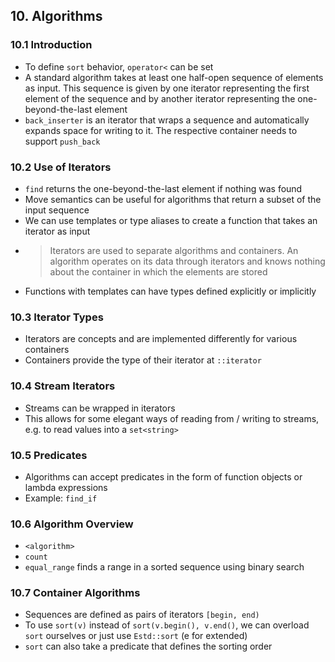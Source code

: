 ## 10. Algorithms

### 10.1 Introduction

- To define `sort` behavior, `operator<` can be set
- A standard algorithm takes at least one half-open sequence of elements as input. This sequence is given by one iterator representing the first element of the sequence and by another iterator representing the one-beyond-the-last element
- `back_inserter` is an iterator that wraps a sequence and automatically expands space for writing to it. The respective container needs to support `push_back`

### 10.2 Use of Iterators

- `find` returns the one-beyond-the-last element if nothing was found
- Move semantics can be useful for algorithms that return a subset of the input sequence
- We can use templates or type aliases to create a function that takes an iterator as input
- > Iterators are used to separate algorithms and containers. An algorithm operates on its data through iterators and knows nothing about the container in which the elements are stored
- Functions with templates can have types defined explicitly or implicitly

### 10.3 Iterator Types

- Iterators are concepts and are implemented differently for various containers
- Containers provide the type of their iterator at `::iterator`

### 10.4 Stream Iterators

- Streams can be wrapped in iterators
- This allows for some elegant ways of reading from / writing to streams, e.g. to read values into a `set<string>`

### 10.5 Predicates

- Algorithms can accept predicates in the form of function objects or lambda expressions
- Example: `find_if`

### 10.6 Algorithm Overview

- `<algorithm>`
- `count`
- `equal_range` finds a range in a sorted sequence using binary search

### 10.7 Container Algorithms

- Sequences are defined as pairs of iterators `[begin, end)`
- To use `sort(v)` instead of `sort(v.begin(), v.end()`, we can overload `sort` ourselves or just use `Estd::sort` (e for extended)
- `sort` can also take a predicate that defines the sorting order
